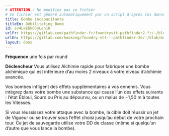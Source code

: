 ```yaml
---
# ATTENTION : Ne modifiez pas ce fichier
# Ce fichier est généré automatiquement par un script d'après les données du module Foundry VTT officiel et de sa traduction
title: Bombe incapacitante
titleEn: Debilitating Bomb
id: sv4LeEbkOJyLen10
urlFr: https://gitlab.com/pathfinder-fr/foundryvtt-pathfinder2-fr/-/blob/master/data/feats/sv4LeEbkOJyLen10.htm
urlEn: https://gitlab.com/hooking/foundry-vtt---pathfinder-2e/-/blob/master/packs/data/feats.db/debilitating-bomb.json
layout: dons
---
```

**Fréquence** une fois par round

**Déclencheur** Vous utilisez Alchimie rapide pour fabriquer une bombe alchimique qui est inférieure d’au moins 2 niveaux à votre niveau d’alchimie avancée.

Vos bombes infligent des effets supplémentaires à vos ennemis. Vous intégrez dans votre bombe une substance qui cause l’un des effets suivants : l’état Ébloui, Sourd ou Pris au dépourvu, ou un malus de −1,50 m à toutes les Vitesses.

Si vous réussissez votre attaque avec la bombe, la cible doit réussir un jet de Vigueur ou se trouver sous l’effet choisi jusqu’au début de votre prochain tour. Ce jet de sauvegarde utilise votre DD de classe (même si quelqu’un d’autre que vous lance la bombe).
